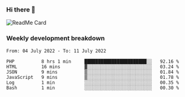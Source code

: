 ### Hi there 👋

<!--
**itzcy/itzcy** is a ✨ _special_ ✨ repository because its `README.md` (this file) appears on your GitHub profile.

Here are some ideas to get you started:

- 🔭 I’m currently working on ...
- 🌱 I’m currently learning ...
- 👯 I’m looking to collaborate on ...
- 🤔 I’m looking for help with ...
- 💬 Ask me about ...
- 📫 How to reach me: ...
- 😄 Pronouns: ...
- ⚡ Fun fact: ...
-->
![ReadMe Card](https://github-readme-stats.vercel.app/api?username=itzcy&show_icons=true&title_color=2d3198&icon_color=797cb8&text_color=24292e&bg_color=f6f8fa)

### Weekly development breakdown
<!--START_SECTION:waka-->

```text
From: 04 July 2022 - To: 11 July 2022

PHP          8 hrs 1 min     ███████████████████████░░   92.16 %
HTML         16 mins         ▓░░░░░░░░░░░░░░░░░░░░░░░░   03.24 %
JSON         9 mins          ▒░░░░░░░░░░░░░░░░░░░░░░░░   01.84 %
JavaScript   9 mins          ▒░░░░░░░░░░░░░░░░░░░░░░░░   01.78 %
Log          1 min           ░░░░░░░░░░░░░░░░░░░░░░░░░   00.35 %
Bash         1 min           ░░░░░░░░░░░░░░░░░░░░░░░░░   00.30 %
```

<!--END_SECTION:waka-->
